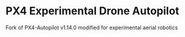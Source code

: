 # PX4 Experimental Drone Autopilot

Fork of PX4-Autopilot v1.14.0 modified for experimental aerial robotics 
